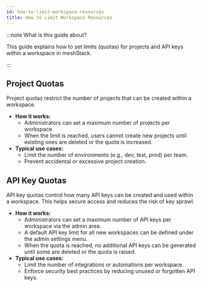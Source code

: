 ```yaml
---
id: how-to-limit-workspace-resources
title: How to Limit Workspace Resources
---
```


:::note What is this guide about?

This guide explains how to set limits (quotas) for projects and API keys within a workspace in meshStack.

:::

## Project Quotas

Project quotas restrict the number of projects that can be created within a workspace.

- **How it works:**
  - Administrators can set a maximum number of projects per workspace.
  - When the limit is reached, users cannot create new projects until existing ones are deleted or the quota is increased.
- **Typical use cases:**
  - Limit the number of environments (e.g., dev, test, prod) per team.
  - Prevent accidental or excessive project creation.

## API Key Quotas

API key quotas control how many API keys can be created and used within a workspace. This helps secure access and reduces the risk of key sprawl.

- **How it works:**
  - Administrators can set a maximum number of API keys per workspace via the admin area.
  - A default API key limit for all new workspaces can be defined under the admin settings menu. 
  - When the quota is reached, no additional API keys can be generated until some are deleted or the quota is raised.
- **Typical use cases:**
  - Limit the number of integrations or automations per workspace.
  - Enforce security best practices by reducing unused or forgotten API keys.
